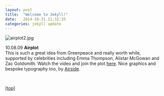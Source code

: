 ```yaml
---
layout: post
title:  "Welcome to Jekyll!"
date:   2014-10-31 21:32:35
categories: jekyll update
---
```

<p><p>


<img src="jpg/airplot2.jpg" alt="airplot2.jpg" />

<p>10.08.09 <strong>Airplot</strong>
<br>This is such a great idea from Greenpeace and really worth while, supported by celebrities including Emma Thompson, Alistar McGowan and Zac Goldsmith.  Watch the video and join the plot <a class="light-grey-link" href="http://www.airplot.org.uk/" target="self">here</a>.  Nice graphics and bespoke typography too, by <a class="light-grey-link" href="http://www.airside.co.uk/work/projects/greenpeace-airplot" target="self">Airside</a>.</p>

<br>
<p><a href="index.html">[top]</a><p>
<br>
